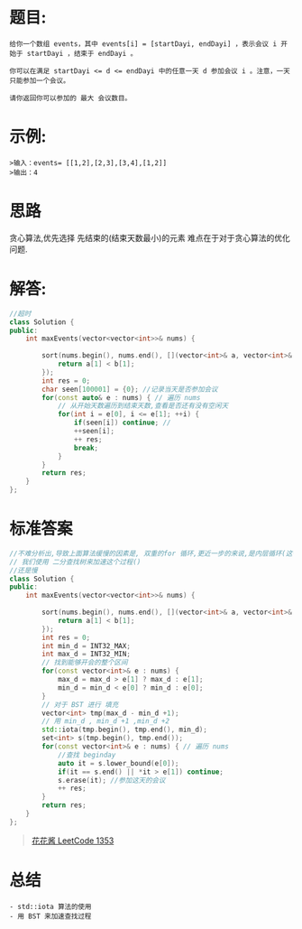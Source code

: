 # 题目:
    给你一个数组 events，其中 events[i] = [startDayi, endDayi] ，表示会议 i 开始于 startDayi ，结束于 endDayi 。

    你可以在满足 startDayi <= d <= endDayi 中的任意一天 d 参加会议 i 。注意，一天只能参加一个会议。

    请你返回你可以参加的 最大 会议数目。

# 示例:
    >输入：events= [[1,2],[2,3],[3,4],[1,2]]
    >输出：4

# 思路
贪心算法,优先选择 先结束的(结束天数最小)的元素
难点在于对于贪心算法的优化问题.
# 解答:
```c++
//超时
class Solution {
public:
    int maxEvents(vector<vector<int>>& nums) {
        
        sort(nums.begin(), nums.end(), [](vector<int>& a, vector<int>& b){
            return a[1] < b[1];
        });
        int res = 0;
        char seen[100001] = {0}; //记录当天是否参加会议
        for(const auto& e : nums) { // 遍历 nums
            // 从开始天数遍历到结束天数,查看是否还有没有空闲天
            for(int i = e[0], i <= e[1]; ++i) {
                if(seen[i]) continue; // 
                ++seen[i];
                ++ res;
                break;
            }
        }
        return res;
    }
};
```
# 标准答案

```c++
//不难分析出,导致上面算法缓慢的因素是, 双重的for 循环,更近一步的来说,是内层循环(这一步循环在于找出最早的空闲天数)
// 我们使用 二分查找树来加速这个过程()
//还是慢
class Solution {
public:
    int maxEvents(vector<vector<int>>& nums) {
        
        sort(nums.begin(), nums.end(), [](vector<int>& a, vector<int>& b){
            return a[1] < b[1];
        });
        int res = 0;
        int min_d = INT32_MAX;
        int max_d = INT32_MIN;
        // 找到能够开会的整个区间
        for(const vector<int>& e : nums) {
            max_d = max_d > e[1] ? max_d : e[1];
            min_d = min_d < e[0] ? min_d : e[0];
        }
        // 对于 BST 进行 填充
        vector<int> tmp(max_d - min_d +1);
        // 用 min_d , min_d +1 ,min_d +2
        std::iota(tmp.begin(), tmp.end(), min_d);
        set<int> s(tmp.begin(), tmp.end());
        for(const vector<int>& e : nums) { // 遍历 nums
            //查找 beginday 
            auto it = s.lower_bound(e[0]);
            if(it == s.end() || *it > e[1]) continue;
            s.erase(it); //参加这天的会议
            ++ res; 
        }
        return res;
    }
};
```
> [花花酱 LeetCode 1353](https://www.bilibili.com/video/BV1C7411j7YJ?from=search&seid=2515445363562460513)

# 总结
    - std::iota 算法的使用
    - 用 BST 来加速查找过程
